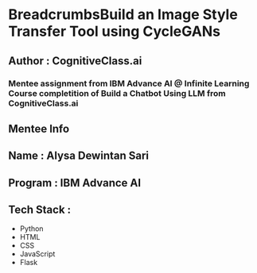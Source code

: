 # BreadcrumbsBuild an Image Style Transfer Tool using CycleGANs

## Author : CognitiveClass.ai

### Mentee assignment from IBM Advance AI @ Infinite Learning Course completition of Build a Chatbot Using LLM from CognitiveClass.ai

## Mentee Info

## Name    : Alysa Dewintan Sari 
## Program : IBM Advance AI

## Tech Stack :

- Python
- HTML
- CSS
- JavaScript
- Flask

